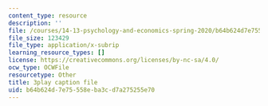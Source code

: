 ```yaml
---
content_type: resource
description: ''
file: /courses/14-13-psychology-and-economics-spring-2020/b64b624d7e75558eba3cd7a275255e70_S6JHQ3-bsHk.vtt
file_size: 123429
file_type: application/x-subrip
learning_resource_types: []
license: https://creativecommons.org/licenses/by-nc-sa/4.0/
ocw_type: OCWFile
resourcetype: Other
title: 3play caption file
uid: b64b624d-7e75-558e-ba3c-d7a275255e70
---
```

